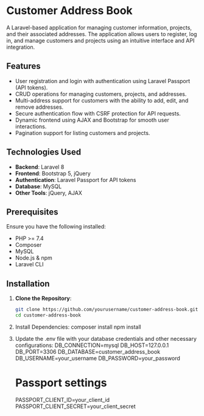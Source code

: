 # Customer Address Book

A Laravel-based application for managing customer information, projects, and their associated addresses. The application allows users to register, log in, and manage customers and projects using an intuitive interface and API integration.

## Features

- User registration and login with authentication using Laravel Passport (API tokens).
- CRUD operations for managing customers, projects, and addresses.
- Multi-address support for customers with the ability to add, edit, and remove addresses.
- Secure authentication flow with CSRF protection for API requests.
- Dynamic frontend using AJAX and Bootstrap for smooth user interactions.
- Pagination support for listing customers and projects.

## Technologies Used

- **Backend**: Laravel 8
- **Frontend**: Bootstrap 5, jQuery
- **Authentication**: Laravel Passport for API tokens
- **Database**: MySQL
- **Other Tools**: jQuery, AJAX

## Prerequisites

Ensure you have the following installed:

- PHP >= 7.4
- Composer
- MySQL
- Node.js & npm
- Laravel CLI

## Installation

1. **Clone the Repository**:
   ```bash
   git clone https://github.com/yourusername/customer-address-book.git
   cd customer-address-book
   
2. Install Dependencies:
   composer install
    npm install

3. Update the .env file with your database credentials and other necessary configurations:
   DB_CONNECTION=mysql
    DB_HOST=127.0.0.1
    DB_PORT=3306
    DB_DATABASE=customer_address_book
    DB_USERNAME=your_username
    DB_PASSWORD=your_password
    
    # Passport settings
    PASSPORT_CLIENT_ID=your_client_id
    PASSPORT_CLIENT_SECRET=your_client_secret
